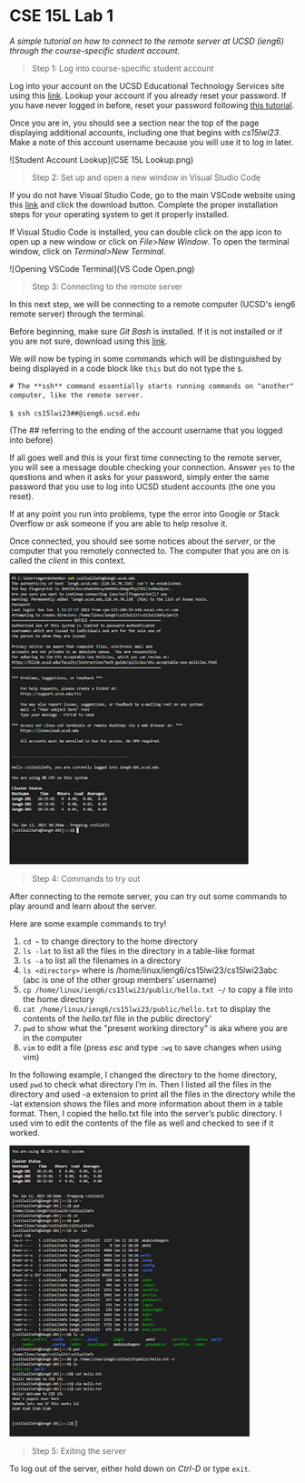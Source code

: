 # CSE 15L Lab 1

*A simple tutorial on how to connect to the remote server at UCSD (ieng6) through the course-specific student account.*

> Step 1: Log into course-specific student account

Log into your account on the UCSD Educational Technology Services site using this [link](https://sdacs.ucsd.edu/~icc/index.php). Lookup your account if you already reset your password. If you have never logged in before, reset your password following [this tutorial](https://docs.google.com/document/d/1hs7CyQeh-MdUfM9uv99i8tqfneos6Y8bDU0uhn1wqho/edit).

Once you are in, you should see a section near the top of the page displaying additional accounts, including one that begins with *cs15lwi23*. Make a note of this account username because you will use it to log in later. 

![Student Account Lookup](CSE 15L Lookup.png)

> Step 2: Set up and open a new window in Visual Studio Code

If you do not have Visual Studio Code, go to the main VSCode website using this [link](https://code.visualstudio.com/) and click the download button. Complete the proper installation steps for your operating system to get it properly installed.

If Visual Studio Code is installed, you can double click on the app icon to open up a new window or click on *File>New Window*. To open the terminal window, click on *Terminal>New Terminal*.

![Opening VSCode Terminal](VS Code Open.png)

> Step 3: Connecting to the remote server

In this next step, we will be connecting to a remote computer (UCSD's ieng6 remote server) through the terminal.

Before beginning, make sure *Git Bash* is installed. If it is not installed or if you are not sure, download using this [link](https://gitforwindows.org/).

We will now be typing in some commands which will be distinguished by being displayed in a code block like `this` but do not type the `$`.

```
# The **ssh** command essentially starts running commands on "another" computer, like the remote server. 

$ ssh cs15lwi23##@ieng6.ucsd.edu
```

(The *##* referring to the ending of the account username that you logged into before)

If all goes well and this is your first time connecting to the remote server, you will see a message double checking your connection. Answer `yes` to the questions and when it asks for your password, simply enter the same password that you use to log into UCSD student accounts (the one you reset). 

If at any point you run into problems, type the error into Google or Stack Overflow or ask someone if you are able to help resolve it.

Once connected, you should see some notices about the *server*, or the computer that you remotely connected to. The computer that you are on is called the *client* in this context.

![Connection Example](connected.png)

> Step 4: Commands to try out

After connecting to the remote server, you can try out some commands to play around and learn about the server.

Here are some example commands to try!

1. `cd ~` to change directory to the home directory
2. `ls -lat` to list all the files in the directory in a table-like format
3. `ls -a` to list all the filenames in a directory
4. `ls <directory>` where <directory> is /home/linux/ieng6/cs15lwi23/cs15lwi23abc (abc is one of the other group members’ username)
5. `cp /home/linux/ieng6/cs15lwi23/public/hello.txt ~/` to copy a file into the home directory
6. `cat /home/linux/ieng6/cs15lwi23/public/hello.txt` to display the contents of the *hello.txt* file in the public directory'
7. `pwd` to show what the "present working directory" is aka where you are in the computer
8. `vim` to edit a file (press *esc* and type `:wq` to save changes when using vim)

In the following example, I changed the directory to the home directory, used `pwd` to check what directory I’m in. Then I listed all the files in the directory and used -a extension to print all the files in the directory while the -lat extension shows the files and more information about them in a table format. Then, I copied the hello.txt file into the server’s public directory. I used vim to edit the contents of the file as well and checked to see if it worked.

![Commands Example](commands.png)

> Step 5: Exiting the server

To log out of the server, either hold down on *Ctrl-D* or type `exit`.
